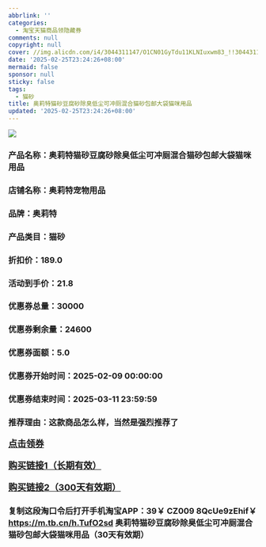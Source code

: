 ```yaml
---
abbrlink: ''
categories:
  - 淘宝天猫商品领隐藏券
comments: null
copyright: null
cover: //img.alicdn.com/i4/3044311147/O1CN01GyTdu11KLNIuxwm83_!!3044311147.jpg
date: '2025-02-25T23:24:26+08:00'
mermaid: false
sponsor: null
sticky: false
tags:
  - 猫砂
title: 奥莉特猫砂豆腐砂除臭低尘可冲厕混合猫砂包邮大袋猫咪用品
updated: '2025-02-25T23:24:26+08:00'
--- 
```


![](//img.alicdn.com/i4/3044311147/O1CN01GyTdu11KLNIuxwm83_!!3044311147.jpg)

### 产品名称：奥莉特猫砂豆腐砂除臭低尘可冲厕混合猫砂包邮大袋猫咪用品
### 店铺名称：奥莉特宠物用品
### 品牌：奥莉特
### 产品类目：猫砂
### 折扣价：189.0
### 活动到手价：21.8
### 优惠券总量：30000
### 优惠券剩余量：24600
### 优惠券面额：5.0
### 优惠券开始时间：2025-02-09 00:00:00	
### 优惠券结束时间：2025-03-11 23:59:59	
### 推荐理由：这款商品怎么样，当然是强烈推荐了

<p style="font-size: 18px; font-weight: bold;">
  <a href="https://uland.taobao.com/coupon/edetail?e=EdlhFQJcVLqlhHvvyUNXZfh8CuWt5YH5OVuOuRD5gLJMmdsrkidbOWBzzpT26idJhA%2BcdKDRIdosgsf7ZfuoEEs1v4R%2BiC9bMsRlGLWbz9s8zNiALAICr8ygQSjl49Tcxg5Y5n7OLf%2FyMW3eIAWKRa6LeGhgJY%2B%2F7NjcxRIBfQbVM%2Fe4LpP7Oq9ple94x%2FzCQxAfEBKIUPV1%2FsbKYs%2FizhLAZ153OQpMl9JUUlFRIV%2BKKoz%2FahSTdjW6CW2SaWtRHsHfkY5nVlAaQcAM%2Fbtha8Wvt85toASW6JkYyCuHdm5HG2AW8JENiCPA7oWOFcpu7hvEL7vMl9CIKkAlI%2F36uQ%3D%3D&traceId=0b515d4517407227641888116d126c&union_lens=lensId%3AOPT%401740722769%40213c9ca0_0e4d_1954b298c90_d98e%4001%40eyJmbG9vcklkIjo3MzM1NH0ie" target="_blank">点击领券</a>
</p>
<p style="font-size: 18px; font-weight: bold;">
  <a href="https://s.click.taobao.com/t?e=m%3D2%26s%3DFvqM24IdiRFw4vFB6t2Z2ueEDrYVVa64LKpWJ%2Bin0XLjf2vlNIV67uW8xal2bDKcPLNzIt%2Fz56j3ID%2FV1RqsF4wnCJeELi4I%2FIEn%2BS1IjHAB0ghlTd7WlZVm%2FOAUUFw71qrpxiwMoCNxc1AtbZGVSwAlTIWsbjvVsvJLzXJJCDgLZMqoQW%2BfuKGzo1lVxIioeQC%2BxQ6QWWfReYpQn3n0NGtEn298kMhIqAT4KJd7GKGGImgPtrwLDZmmqcGggTyrV%2F63vuRwBbWRmfcD0XF1fgX7qpY2hN8aTc7jC1Dcr3Rcfm37xb4PJbw1itLf6dPQFSc8XayXfgCiZ%2BQMlGz6FQ%3D%3D" target="_blank">购买链接1（长期有效）</a>
</p>
<p style="font-size: 18px; font-weight: bold;">
  <a href="https://s.click.taobao.com/Wf5ZVNs" target="_blank">购买链接2（300天有效期）</a>
</p>

### 复制这段淘口令后打开手机淘宝APP：39￥ CZ009 8QcUe9zEhif￥ https://m.tb.cn/h.TufO2sd  奥莉特猫砂豆腐砂除臭低尘可冲厕混合猫砂包邮大袋猫咪用品（30天有效期）
